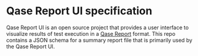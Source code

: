 # Qase Report UI specification

Qase Report UI is an open source project that provides a user interface to visualize results of test execution in a [Qase Report](../report/README.md) format.
This repo contains a JSON schema for a summary report file that is primarily used by the Qase Report UI.

